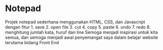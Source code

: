 # Notepad
Projek notepad sederhana menggunakan HTML, CSS, dan Javascript dengan fitur  1. save 2. open file 3. cut 4. copy 5. paste 6. undo 7. redo 8. menghitung jumlah kata, huruf dan line  Semoga menjadi inspirasi untuk kita semua, dan semoga menjadi awal penyemangat saya dalam belajar website terutama bidang Front End
